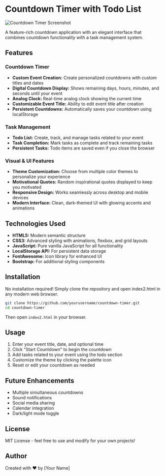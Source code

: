 # Countdown Timer with Todo List

![Countdown Timer Screenshot](screenshot.png)

A feature-rich countdown application with an elegant interface that combines countdown functionality with a task management system.

## Features

### Countdown Timer
- **Custom Event Creation:** Create personalized countdowns with custom titles and dates
- **Digital Countdown Display:** Shows remaining days, hours, minutes, and seconds until your event
- **Analog Clock:** Real-time analog clock showing the current time
- **Customizable Event Title:** Ability to edit event title after creation
- **Persistent Countdowns:** Automatically saves your countdown using localStorage

### Task Management
- **Todo List:** Create, track, and manage tasks related to your event
- **Task Completion:** Mark tasks as complete and track remaining tasks
- **Persistent Tasks:** Todo items are saved even if you close the browser

### Visual & UI Features
- **Theme Customization:** Choose from multiple color themes to personalize your experience
- **Motivational Quotes:** Random inspirational quotes displayed to keep you motivated
- **Responsive Design:** Works seamlessly across desktop and mobile devices
- **Modern Interface:** Clean, dark-themed UI with glowing accents and animations

## Technologies Used

- **HTML5:** Modern semantic structure
- **CSS3:** Advanced styling with animations, flexbox, and grid layouts
- **JavaScript:** Pure vanilla JavaScript for all functionality
- **LocalStorage API:** For persistent data storage
- **FontAwesome:** Icon library for enhanced UI
- **Bootstrap:** For additional styling components

## Installation

No installation required! Simply clone the repository and open index2.html in any modern web browser.

```bash
git clone https://github.com/yourusername/countdown-timer.git
cd countdown-timer
```

Then open `index2.html` in your browser.

## Usage

1. Enter your event title, date, and optional time
2. Click "Start Countdown" to begin the countdown
3. Add tasks related to your event using the todo section
4. Customize the theme by clicking the palette icon
5. Reset or edit your countdown as needed

## Future Enhancements

- Multiple simultaneous countdowns
- Sound notifications
- Social media sharing
- Calendar integration
- Dark/light mode toggle

## License

MIT License - feel free to use and modify for your own projects!

## Author

Created with ❤️ by [Your Name]
